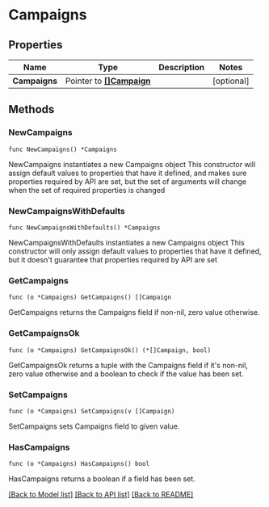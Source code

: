 # Campaigns

## Properties

Name | Type | Description | Notes
------------ | ------------- | ------------- | -------------
**Campaigns** | Pointer to [**[]Campaign**](Campaign.md) |  | [optional] 

## Methods

### NewCampaigns

`func NewCampaigns() *Campaigns`

NewCampaigns instantiates a new Campaigns object
This constructor will assign default values to properties that have it defined,
and makes sure properties required by API are set, but the set of arguments
will change when the set of required properties is changed

### NewCampaignsWithDefaults

`func NewCampaignsWithDefaults() *Campaigns`

NewCampaignsWithDefaults instantiates a new Campaigns object
This constructor will only assign default values to properties that have it defined,
but it doesn't guarantee that properties required by API are set

### GetCampaigns

`func (o *Campaigns) GetCampaigns() []Campaign`

GetCampaigns returns the Campaigns field if non-nil, zero value otherwise.

### GetCampaignsOk

`func (o *Campaigns) GetCampaignsOk() (*[]Campaign, bool)`

GetCampaignsOk returns a tuple with the Campaigns field if it's non-nil, zero value otherwise
and a boolean to check if the value has been set.

### SetCampaigns

`func (o *Campaigns) SetCampaigns(v []Campaign)`

SetCampaigns sets Campaigns field to given value.

### HasCampaigns

`func (o *Campaigns) HasCampaigns() bool`

HasCampaigns returns a boolean if a field has been set.


[[Back to Model list]](../README.md#documentation-for-models) [[Back to API list]](../README.md#documentation-for-api-endpoints) [[Back to README]](../README.md)


